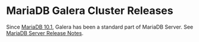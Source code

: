 # MariaDB Galera Cluster Releases

Since [MariaDB 10.1](../release-notes-mariadb-10-1-series/changes-improvements-in-mariadb-10-1.md), Galera has been a standard part of MariaDB Server. See [MariaDB Server Release Notes](https://mariadb.com/kb/en/release-notes/).
